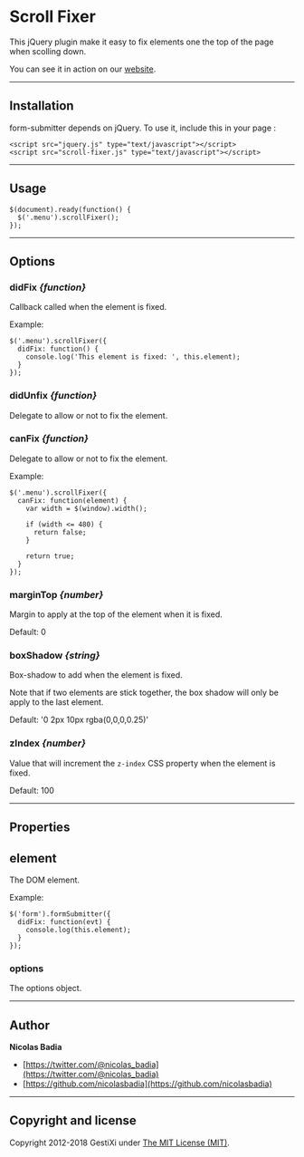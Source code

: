 Scroll Fixer
==============

This jQuery plugin make it easy to fix elements one the top of the page when scolling down.


You can see it in action on our [website](https://www.gestixi.com).


------

## Installation

form-submitter depends on jQuery. To use it, include this in your page :

    <script src="jquery.js" type="text/javascript"></script>
    <script src="scroll-fixer.js" type="text/javascript"></script>


------

## Usage


    $(document).ready(function() {
      $('.menu').scrollFixer();
    });



------

## Options


### didFix *{function}*

Callback called when the element is fixed.

Example:

    $('.menu').scrollFixer({
      didFix: function() {
        console.log('This element is fixed: ', this.element);
      }
    });


### didUnfix *{function}*

Delegate to allow or not to fix the element.


### canFix *{function}*

Delegate to allow or not to fix the element.

Example:

    $('.menu').scrollFixer({
      canFix: function(element) {
        var width = $(window).width();

        if (width <= 480) {
          return false;
        }

        return true;
      }
    });


### marginTop *{number}*

Margin to apply at the top of the element when it is fixed.

Default: 0


### boxShadow *{string}*

Box-shadow to add when the element is fixed.

Note that if two elements are stick together, the box shadow will
only be apply to the last element.

Default: '0 2px 10px rgba(0,0,0,0.25)'


### zIndex *{number}*

Value that will increment the `z-index` CSS property when the element is fixed.

Default: 100



------

## Properties


## element

The DOM element.

Example:

    $('form').formSubmitter({
      didFix: function(evt) {
        console.log(this.element);
      }
    });


### options

The options object.



------

## Author

**Nicolas Badia**

+ [https://twitter.com/@nicolas_badia](https://twitter.com/@nicolas_badia)
+ [https://github.com/nicolasbadia](https://github.com/nicolasbadia)

------

## Copyright and license

Copyright 2012-2018 GestiXi under [The MIT License (MIT)](LICENSE).
